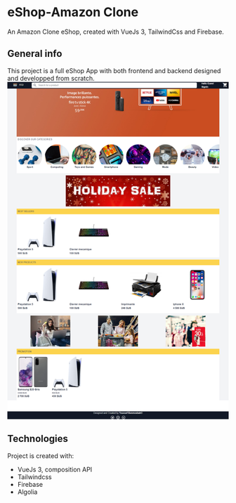 # eShop-Amazon Clone

An Amazon Clone eShop, created with VueJs 3, TailwindCss and Firebase.

## General info

This project is a full eShop App with both frontend and backend designed and developped from scratch.
![Algorithm schema](./images/screencapture.png)

## Technologies

Project is created with:

-   VueJs 3, composition API
-   Tailwindcss
-   Firebase
-   Algolia
